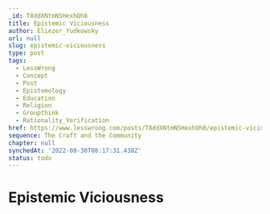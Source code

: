 ```yaml
---
_id: T8ddXNtmNSHexhQh8
title: Epistemic Viciousness
author: Eliezer_Yudkowsky
url: null
slug: epistemic-viciousness
type: post
tags:
  - LessWrong
  - Concept
  - Post
  - Epistemology
  - Education
  - Religion
  - Groupthink
  - Rationality_Verification
href: https://www.lesswrong.com/posts/T8ddXNtmNSHexhQh8/epistemic-viciousness
sequence: The Craft and the Community
chapter: null
synchedAt: '2022-08-30T08:17:31.438Z'
status: todo
---
```


# Epistemic Viciousness
